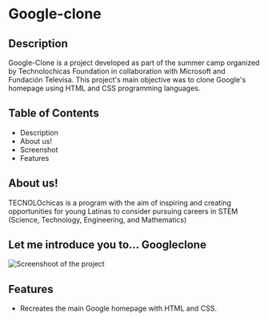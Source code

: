 # Google-clone #
## Description ##
Google-Clone is a project developed as part of the summer camp organized by Technolochicas Foundation in collaboration with Microsoft and Fundación Televisa. This project's main objective was to clone Google's homepage using HTML and CSS programming languages.

## Table of Contents ##
- Description
- About us!
- Screenshot
- Features

## About us! ##
TECNOLOchicas is a program with the aim of inspiring and creating opportunities for young Latinas to consider pursuing careers in STEM (Science, Technology, Engineering, and Mathematics)

## Let me introduce you to... Googleclone ##
![Screenshoot of the project](<https://upload.wikimedia.org/wikipedia/commons/thumb/c/c1/Google_Homepage.svg/320px-Google_Homepage.svg.png>)

## Features ##
* Recreates the main Google homepage with HTML and CSS.
